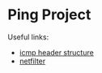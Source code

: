 # Ping Project
Useful links: 
- [icmp header structure](https://git.kernel.org/pub/scm/linux/kernel/git/stable/linux.git/tree/include/uapi/linux/icmp.h)
- [netfilter](https://netfilter.org/documentation/HOWTO/netfilter-hacking-HOWTO.txt)
